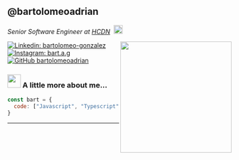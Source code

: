 <h2>@bartolomeoadrian
</h2>
<p><em>Senior Software Engineer at <a href="http://hcdn.gob.ar">HCDN</a></em>&nbsp;&nbsp;<img src="https://media.giphy.com/media/dX2gJzWxi4imwju4gm/giphy.gif" width="20"></p>

<img align='right' src="https://media.giphy.com/media/5eLDrEaRGHegx2FeF2/giphy.gif?cid=790b7611y1bzgstbivmd5bzc1r2uw7ypzv3tzcei65skolkg&ep=v1_stickers_search&rid=giphy.gif&ct=s" width="250">

[![Linkedin: bartolomeo-gonzalez](https://img.shields.io/badge/LinkedIn-0A66C2?style=flat&logo=linkedin&logoColor=white)](https://www.linkedin.com/in/bartolomeo-gonzalez/)
[![Instagram: bart.a.g](https://img.shields.io/badge/Instagram-E4405F?style=flat&logo=instagram&logoColor=white)](https://www.instagram.com/bart.a.g/)
[![GitHub bartolomeoadrian](https://img.shields.io/github/followers/bartolomeoadrian?label=follow&style=social)](https://github.com/bartolomeoadrian)


### <img src="https://media.giphy.com/media/cIn5fTcjnKhStIeAef/giphy.gif?cid=790b7611e0tftx6463qyud4ae6hu2gi92n9m80rg2faaw0qe&ep=v1_stickers_search&rid=giphy.gif&ct=s" width="30"> A little more about me...  

```javascript
const bart = {
  code: ["Javascript", "Typescript", "C", "Python", "Java", "PHP", "HTML", "CSS", "Sass"],
}
```

---
